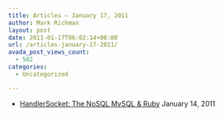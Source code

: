 ```yaml
---
title: Articles – January 17, 2011
author: Mark Richman
layout: post
date: 2011-01-17T06:02:14+00:00
url: /articles-january-17-2011/
avada_post_views_count:
  - 502
categories:
  - Uncategorized

---
```

  * [HandlerSocket: The NoSQL MySQL & Ruby][1]
January 14, 2011 </ul>

 [1]: http://feeds.igvita.com/~r/igvita/~3/GH1FUHmIPNE/